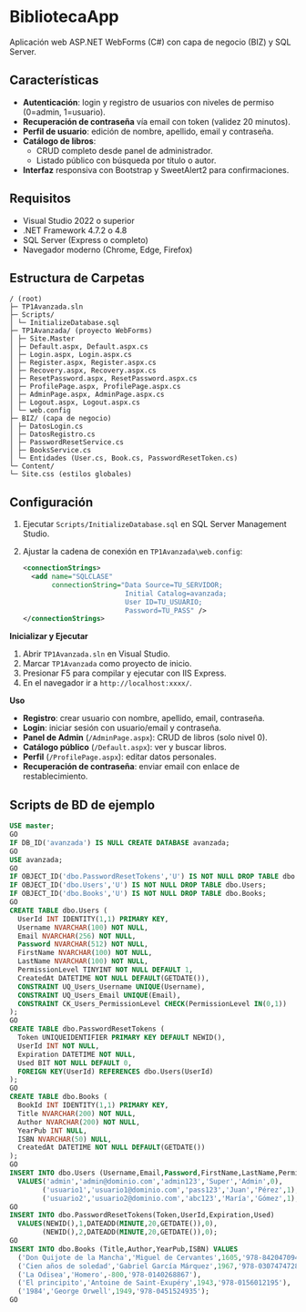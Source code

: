 # BibliotecaApp

Aplicación web ASP.NET WebForms (C#) con capa de negocio (BIZ) y SQL Server.

## Características

- **Autenticación**: login y registro de usuarios con niveles de permiso (0=admin, 1=usuario).  
- **Recuperación de contraseña** vía email con token (validez 20 minutos).  
- **Perfil de usuario**: edición de nombre, apellido, email y contraseña.  
- **Catálogo de libros**:  
  - CRUD completo desde panel de administrador.  
  - Listado público con búsqueda por título o autor.  
- **Interfaz** responsiva con Bootstrap y SweetAlert2 para confirmaciones.

## Requisitos

- Visual Studio 2022 o superior  
- .NET Framework 4.7.2 o 4.8  
- SQL Server (Express o completo)  
- Navegador moderno (Chrome, Edge, Firefox)

## Estructura de Carpetas
```
/ (root)
├─ TP1Avanzada.sln
├─ Scripts/
│ └─ InitializeDatabase.sql
├─ TP1Avanzada/ (proyecto WebForms)
│ ├─ Site.Master
│ ├─ Default.aspx, Default.aspx.cs
│ ├─ Login.aspx, Login.aspx.cs
│ ├─ Register.aspx, Register.aspx.cs
│ ├─ Recovery.aspx, Recovery.aspx.cs
│ ├─ ResetPassword.aspx, ResetPassword.aspx.cs
│ ├─ ProfilePage.aspx, ProfilePage.aspx.cs
│ ├─ AdminPage.aspx, AdminPage.aspx.cs
│ ├─ Logout.aspx, Logout.aspx.cs
│ └─ web.config
├─ BIZ/ (capa de negocio)
│ ├─ DatosLogin.cs
│ ├─ DatosRegistro.cs
│ ├─ PasswordResetService.cs
│ ├─ BooksService.cs
│ └─ Entidades (User.cs, Book.cs, PasswordResetToken.cs)
└─ Content/
└─ Site.css (estilos globales)
```

## Configuración

1. Ejecutar `Scripts/InitializeDatabase.sql` en SQL Server Management Studio.  
2. Ajustar la cadena de conexión en `TP1Avanzada\web.config`:

   ```xml
   <connectionStrings>
     <add name="SQLCLASE"
          connectionString="Data Source=TU_SERVIDOR;
                            Initial Catalog=avanzada;
                            User ID=TU_USUARIO;
                            Password=TU_PASS" />
   </connectionStrings>
   ```

**Inicializar y Ejecutar**
1. Abrir `TP1Avanzada.sln` en Visual Studio.
2. Marcar `TP1Avanzada` como proyecto de inicio.
3. Presionar F5 para compilar y ejecutar con IIS Express.
4. En el navegador ir a `http://localhost:xxxx/`.

**Uso**
- **Registro**: crear usuario con nombre, apellido, email, contraseña.  
- **Login**: iniciar sesión con usuario/email y contraseña.  
- **Panel de Admin** (`/AdminPage.aspx`): CRUD de libros (solo nivel 0).  
- **Catálogo público** (`/Default.aspx`): ver y buscar libros.  
- **Perfil** (`/ProfilePage.aspx`): editar datos personales.  
- **Recuperación de contraseña**: enviar email con enlace de restablecimiento.  

## Scripts de BD de ejemplo

```sql
USE master;
GO
IF DB_ID('avanzada') IS NULL CREATE DATABASE avanzada;
GO
USE avanzada;
GO
IF OBJECT_ID('dbo.PasswordResetTokens','U') IS NOT NULL DROP TABLE dbo.PasswordResetTokens;
IF OBJECT_ID('dbo.Users','U') IS NOT NULL DROP TABLE dbo.Users;
IF OBJECT_ID('dbo.Books','U') IS NOT NULL DROP TABLE dbo.Books;
GO
CREATE TABLE dbo.Users (
  UserId INT IDENTITY(1,1) PRIMARY KEY,
  Username NVARCHAR(100) NOT NULL,
  Email NVARCHAR(256) NOT NULL,
  Password NVARCHAR(512) NOT NULL,
  FirstName NVARCHAR(100) NOT NULL,
  LastName NVARCHAR(100) NOT NULL,
  PermissionLevel TINYINT NOT NULL DEFAULT 1,
  CreatedAt DATETIME NOT NULL DEFAULT(GETDATE()),
  CONSTRAINT UQ_Users_Username UNIQUE(Username),
  CONSTRAINT UQ_Users_Email UNIQUE(Email),
  CONSTRAINT CK_Users_PermissionLevel CHECK(PermissionLevel IN(0,1))
);
GO
CREATE TABLE dbo.PasswordResetTokens (
  Token UNIQUEIDENTIFIER PRIMARY KEY DEFAULT NEWID(),
  UserId INT NOT NULL,
  Expiration DATETIME NOT NULL,
  Used BIT NOT NULL DEFAULT 0,
  FOREIGN KEY(UserId) REFERENCES dbo.Users(UserId)
);
GO
CREATE TABLE dbo.Books (
  BookId INT IDENTITY(1,1) PRIMARY KEY,
  Title NVARCHAR(200) NOT NULL,
  Author NVARCHAR(200) NOT NULL,
  YearPub INT NULL,
  ISBN NVARCHAR(50) NULL,
  CreatedAt DATETIME NOT NULL DEFAULT(GETDATE())
);
GO
INSERT INTO dbo.Users (Username,Email,Password,FirstName,LastName,PermissionLevel)
  VALUES('admin','admin@dominio.com','admin123','Super','Admin',0),
        ('usuario1','usuario1@dominio.com','pass123','Juan','Pérez',1),
        ('usuario2','usuario2@dominio.com','abc123','María','Gómez',1);
GO
INSERT INTO dbo.PasswordResetTokens(Token,UserId,Expiration,Used)
  VALUES(NEWID(),1,DATEADD(MINUTE,20,GETDATE()),0),
        (NEWID(),2,DATEADD(MINUTE,20,GETDATE()),0);
GO
INSERT INTO dbo.Books (Title,Author,YearPub,ISBN) VALUES
  ('Don Quijote de la Mancha','Miguel de Cervantes',1605,'978-8420470946'),
  ('Cien años de soledad','Gabriel García Márquez',1967,'978-0307474728'),
  ('La Odisea','Homero',-800,'978-0140268867'),
  ('El principito','Antoine de Saint-Exupéry',1943,'978-0156012195'),
  ('1984','George Orwell',1949,'978-0451524935');
GO

```
